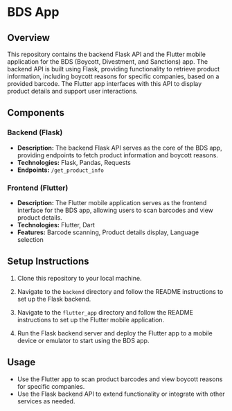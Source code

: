 # BDS App

## Overview

This repository contains the backend Flask API and the Flutter mobile application for the BDS (Boycott, Divestment, and Sanctions) app. The backend API is built using Flask, providing functionality to retrieve product information, including boycott reasons for specific companies, based on a provided barcode. The Flutter app interfaces with this API to display product details and support user interactions.

## Components

### Backend (Flask)

- **Description:** The backend Flask API serves as the core of the BDS app, providing endpoints to fetch product information and boycott reasons.
- **Technologies:** Flask, Pandas, Requests
- **Endpoints:** `/get_product_info`

### Frontend (Flutter)

- **Description:** The Flutter mobile application serves as the frontend interface for the BDS app, allowing users to scan barcodes and view product details.
- **Technologies:** Flutter, Dart
- **Features:** Barcode scanning, Product details display, Language selection

## Setup Instructions

1. Clone this repository to your local machine.

2. Navigate to the `backend` directory and follow the README instructions to set up the Flask backend.

3. Navigate to the `flutter_app` directory and follow the README instructions to set up the Flutter mobile application.

4. Run the Flask backend server and deploy the Flutter app to a mobile device or emulator to start using the BDS app.

## Usage

- Use the Flutter app to scan product barcodes and view boycott reasons for specific companies.
- Use the Flask backend API to extend functionality or integrate with other services as needed.
